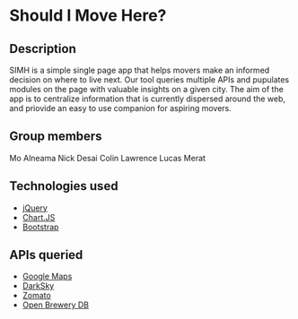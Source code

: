 # Should I Move Here?

## Description
SIMH is a simple single page app that helps movers make an informed decision on where to live next. Our tool queries multiple APIs and pupulates modules on the page with valuable insights on a given city. The aim of the app is to centralize information that is currently dispersed around the web, and priovide an easy to use companion for aspiring movers. 

## Group members
Mo Alneama
Nick Desai
Colin Lawrence
Lucas Merat

## Technologies used
- [jQuery](https://jQuery.com/)
- [Chart.JS](https://www.chartjs.org/)
- [Bootstrap](https://firebase.google.com/)


## APIs queried
- [Google Maps](https://maps.google.com/)
- [DarkSky](https://darksky.net/poweredby)
- [Zomato](https://www.zomato.com/)
- [Open Brewery DB](https://www.openbrewerydb.org/)

